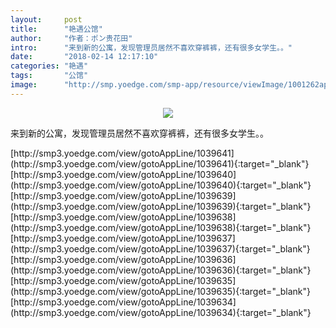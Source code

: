 ```yaml
---
layout:     post
title:      "艳遇公馆"
author:     "作者：ポン贵花田"
intro:      "来到新的公寓，发现管理员居然不喜欢穿裤裤，还有很多女学生。。"
date:       "2018-02-14 12:17:10"
categories: "艳遇"
tags:       "公馆"
image:      "http://smp.yoedge.com/smp-app/resource/viewImage/1001262appline.png"
---
```

<div style="text-align: center">
<p><img src="http://smp.yoedge.com/smp-app/resource/viewImage/1001262appline.png"/></p>
</div>
<p class="post-meta">
<span>来到新的公寓，发现管理员居然不喜欢穿裤裤，还有很多女学生。。</span>
</p>
[http://smp3.yoedge.com/view/gotoAppLine/1039641](http://smp3.yoedge.com/view/gotoAppLine/1039641){:target="_blank"}
[http://smp3.yoedge.com/view/gotoAppLine/1039640](http://smp3.yoedge.com/view/gotoAppLine/1039640){:target="_blank"}
[http://smp3.yoedge.com/view/gotoAppLine/1039639](http://smp3.yoedge.com/view/gotoAppLine/1039639){:target="_blank"}
[http://smp3.yoedge.com/view/gotoAppLine/1039638](http://smp3.yoedge.com/view/gotoAppLine/1039638){:target="_blank"}
[http://smp3.yoedge.com/view/gotoAppLine/1039637](http://smp3.yoedge.com/view/gotoAppLine/1039637){:target="_blank"}
[http://smp3.yoedge.com/view/gotoAppLine/1039636](http://smp3.yoedge.com/view/gotoAppLine/1039636){:target="_blank"}
[http://smp3.yoedge.com/view/gotoAppLine/1039635](http://smp3.yoedge.com/view/gotoAppLine/1039635){:target="_blank"}
[http://smp3.yoedge.com/view/gotoAppLine/1039634](http://smp3.yoedge.com/view/gotoAppLine/1039634){:target="_blank"}


